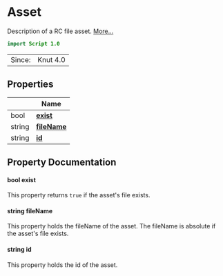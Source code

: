 # Asset

Description of a RC file asset. [More...](#detailed-description)

```qml
import Script 1.0
```

<table>
<tr><td>Since:</td><td>Knut 4.0</td></tr>
</table>

## Properties

| | Name |
|-|-|
|bool|**[exist](#exist)**|
|string|**[fileName](#fileName)**|
|string|**[id](#id)**|

## Property Documentation

#### <a name="exist"></a>bool **exist**

This property returns `true` if the asset's file exists.

#### <a name="fileName"></a>string **fileName**

This property holds the fileName of the asset. The fileName is absolute if the asset's file
exists.

#### <a name="id"></a>string **id**

This property holds the id of the asset.

